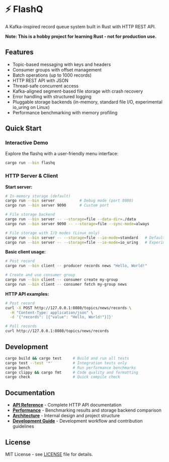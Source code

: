 # ⚡ FlashQ

A Kafka-inspired record queue system built in Rust with HTTP REST API.

**Note: This is a hobby project for learning Rust - not for production use.**

## Features

- Topic-based messaging with keys and headers
- Consumer groups with offset management  
- Batch operations (up to 1000 records)
- HTTP REST API with JSON
- Thread-safe concurrent access
- Kafka-aligned segment-based file storage with crash recovery
- Error handling with structured logging
- Pluggable storage backends (in-memory, standard file I/O, experimental io_uring on Linux)
- Performance benchmarking with memory profiling

## Quick Start

### Interactive Demo
Explore the flashq with a user-friendly menu interface:

```bash
cargo run --bin flashq
```

### HTTP Server & Client

**Start server:**
```bash
# In-memory storage (default)
cargo run --bin server           # Debug mode (port 8080)
cargo run --bin server 9090      # Custom port

# File storage backend
cargo run --bin server -- --storage=file --data-dir=./data
cargo run --bin server 9090 -- --storage=file --sync-mode=always

# File storage with I/O modes (Linux only)
cargo run --bin server -- --storage=file --io-mode=standard   # Default
cargo run --bin server -- --storage=file --io-mode=io_uring   # Experimental
```

**Basic client usage:**
```bash
# Post record
cargo run --bin client -- producer records news "Hello, World!"

# Create and use consumer group
cargo run --bin client -- consumer create my-group
cargo run --bin client -- consumer fetch my-group news
```

**HTTP API examples:**
```bash
# Post record
curl -X POST http://127.0.0.1:8080/topics/news/records \
  -H "Content-Type: application/json" \
  -d '{"records": [{"value": "Hello, World!"}]}'

# Poll records  
curl http://127.0.0.1:8080/topics/news/records
```

## Development

```bash
cargo build && cargo test     # Build and run all tests
cargo test --test '*'         # Integration tests only
cargo bench                   # Run performance benchmarks
cargo clippy && cargo fmt     # Code quality and formatting
cargo check                   # Quick compile check
```

## Documentation

- **[API Reference](docs/api.md)** - Complete HTTP API documentation
- **[Performance](docs/performance.md)** - Benchmarking results and storage backend comparison
- **[Architecture](docs/architecture.md)** - Internal design and project structure
- **[Development Guide](docs/development.md)** - Development workflow and contribution guidelines

## License

MIT License - see [LICENSE](LICENSE) file for details.
